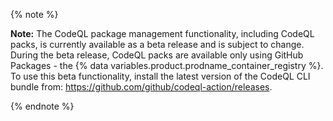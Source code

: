 {% note %}

**Note:** The CodeQL package management functionality, including CodeQL packs, is currently available as a beta release and is subject to change. During the beta release, CodeQL packs are available only using GitHub Packages - the {% data variables.product.prodname_container_registry %}. To use this beta functionality, install the latest version of the CodeQL CLI bundle from: https://github.com/github/codeql-action/releases.

{% endnote %}
